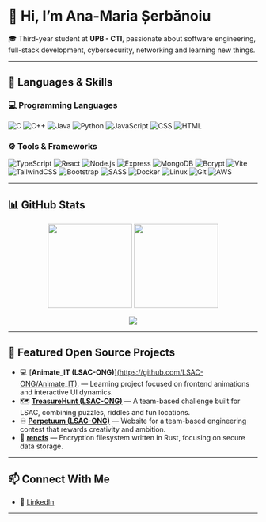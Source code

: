 # 👋 Hi, I’m Ana-Maria Șerbănoiu

🎓 Third-year student at **UPB - CTI**, passionate about software engineering, full-stack development, cybersecurity, networking and learning new things.  

---

## 🧠 Languages & Skills

### 💻 Programming Languages
![C](https://img.shields.io/badge/C-00599C?style=for-the-badge&logo=c&logoColor=white)
![C++](https://img.shields.io/badge/C%2B%2B-00599C?style=for-the-badge&logo=c%2B%2B&logoColor=white)
![Java](https://img.shields.io/badge/Java-ED8B00?style=for-the-badge&logo=openjdk&logoColor=white)
![Python](https://img.shields.io/badge/Python-3776AB?style=for-the-badge&logo=python&logoColor=white)
![JavaScript](https://img.shields.io/badge/JavaScript-F7E017?style=for-the-badge&logo=javascript&logoColor=black)
![CSS](https://img.shields.io/badge/CSS3-2965f1?style=for-the-badge&logo=css3&logoColor=white)
![HTML](https://img.shields.io/badge/HTML5-E44D26?style=for-the-badge&logo=html5&logoColor=white)

### ⚙️ Tools & Frameworks
![TypeScript](https://img.shields.io/badge/TypeScript-3178C6?style=for-the-badge&logo=typescript&logoColor=white)
![React](https://img.shields.io/badge/React-61DAFB?style=for-the-badge&logo=react&logoColor=black)
![Node.js](https://img.shields.io/badge/Node.js-43853D?style=for-the-badge&logo=node-dot-js&logoColor=white)
![Express](https://img.shields.io/badge/Express.js-404D59?style=for-the-badge)
![MongoDB](https://img.shields.io/badge/MongoDB-4EA94B?style=for-the-badge&logo=mongodb&logoColor=white)
![Bcrypt](https://img.shields.io/badge/Bcrypt-4B32C3?style=for-the-badge&logoColor=white)
![Vite](https://img.shields.io/badge/Vite-646CFF?style=for-the-badge&logo=vite&logoColor=white)
![TailwindCSS](https://img.shields.io/badge/TailwindCSS-06B6D4?style=for-the-badge&logo=tailwindcss&logoColor=white)
![Bootstrap](https://img.shields.io/badge/Bootstrap-7952B3?style=for-the-badge&logo=bootstrap&logoColor=white)
![SASS](https://img.shields.io/badge/SASS-CC6699?style=for-the-badge&logo=sass&logoColor=white)
![Docker](https://img.shields.io/badge/Docker-2496ED?style=for-the-badge&logo=docker&logoColor=white)
![Linux](https://img.shields.io/badge/Linux-FCC624?style=for-the-badge&logo=linux&logoColor=black)
![Git](https://img.shields.io/badge/Git-F05032?style=for-the-badge&logo=git&logoColor=white)
![AWS](https://img.shields.io/badge/AWS_S3-232F3E?style=for-the-badge&logo=amazonaws&logoColor=white)

---

## 📊 GitHub Stats

<p align="center">
  <img height="170" src="https://github-readme-stats.vercel.app/api?username=anamarias12&show_icons=true&theme=tokyonight&count_private=true" />
  <img height="170" src="https://github-readme-stats.vercel.app/api/top-langs/?username=anamarias12&layout=compact&theme=tokyonight" />
</p>

<p align="center">
  <img src="https://streak-stats.demolab.com?user=anamarias12&theme=tokyonight&hide_border=false" />
</p>

---

## 🚀 Featured Open Source Projects


- 💻 [**Animate_IT (LSAC-ONG)**][(https://github.com/LSAC-ONG/Animate_IT)](https://github.com/LSAC-ONG/Animate_IT/commits/main/?author=anamarias12). — Learning project focused on frontend animations and interactive UI dynamics.  
- 🗺️ [**TreasureHunt (LSAC-ONG)**](https://github.com/LSAC-ONG/TreasureHunt) — A team-based challenge built for LSAC, combining puzzles, riddles and fun locations.  
- ♾️ [**Perpetuum (LSAC-ONG)**](https://github.com/LSAC-ONG/Perpetuum) — Website for a team-based engineering contest that rewards creativity and ambition.  
- 🔐 [**rencfs**](https://github.com/xoriors/rencfs) — Encryption filesystem written in Rust, focusing on secure data storage.  

---

## 📫 Connect With Me

- 💼 [LinkedIn](https://www.linkedin.com/in/ana-maria-serbanoiu-504a8224a/)  

---


